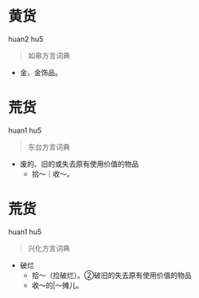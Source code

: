 # 黄货
huan2 hu5
> 如皋方言词典
- 金、金饰品。

# 荒货
huan1 hu5
> 东台方言词典
- 废的、旧的或失去原有使用价值的物品
  - 拾～｜收～。

# 荒货
huan1 hu5
> 兴化方言词典
- 破烂
  - 拾～（捡破烂）。②破旧的失去原有使用价值的物品
  - 收～的|～摊儿。
